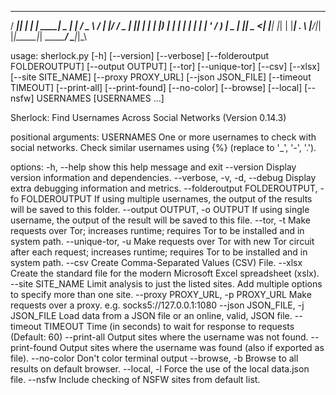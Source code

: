  ____  _   _ _____ ____  _     ___   ____ _  __
/ ___|| | | | ____|  _ \| |   / _ \ / ___| |/ /
\___ \| |_| |  _| | |_) | |  | | | | |   | ' / 
 ___) |  _  | |___|  _ <| |__| |_| | |___| . \ 
|____/|_| |_|_____|_| \_\_____\___/ \____|_|\_\
                                               
usage: sherlock.py [-h] [--version] [--verbose] [--folderoutput FOLDEROUTPUT]
                   [--output OUTPUT] [--tor] [--unique-tor] [--csv] [--xlsx]
                   [--site SITE_NAME] [--proxy PROXY_URL] [--json JSON_FILE]
                   [--timeout TIMEOUT] [--print-all] [--print-found]
                   [--no-color] [--browse] [--local] [--nsfw]
                   USERNAMES [USERNAMES ...]

Sherlock: Find Usernames Across Social Networks (Version 0.14.3)

positional arguments:
  USERNAMES             One or more usernames to check with social networks.
                        Check similar usernames using {%} (replace to '_',
                        '-', '.').

options:
  -h, --help            show this help message and exit
  --version             Display version information and dependencies.
  --verbose, -v, -d, --debug
                        Display extra debugging information and metrics.
  --folderoutput FOLDEROUTPUT, -fo FOLDEROUTPUT
                        If using multiple usernames, the output of the results
                        will be saved to this folder.
  --output OUTPUT, -o OUTPUT
                        If using single username, the output of the result
                        will be saved to this file.
  --tor, -t             Make requests over Tor; increases runtime; requires
                        Tor to be installed and in system path.
  --unique-tor, -u      Make requests over Tor with new Tor circuit after each
                        request; increases runtime; requires Tor to be
                        installed and in system path.
  --csv                 Create Comma-Separated Values (CSV) File.
  --xlsx                Create the standard file for the modern Microsoft
                        Excel spreadsheet (xslx).
  --site SITE_NAME      Limit analysis to just the listed sites. Add multiple
                        options to specify more than one site.
  --proxy PROXY_URL, -p PROXY_URL
                        Make requests over a proxy. e.g.
                        socks5://127.0.0.1:1080
  --json JSON_FILE, -j JSON_FILE
                        Load data from a JSON file or an online, valid, JSON
                        file.
  --timeout TIMEOUT     Time (in seconds) to wait for response to requests
                        (Default: 60)
  --print-all           Output sites where the username was not found.
  --print-found         Output sites where the username was found (also if
                        exported as file).
  --no-color            Don't color terminal output
  --browse, -b          Browse to all results on default browser.
  --local, -l           Force the use of the local data.json file.
  --nsfw                Include checking of NSFW sites from default list.
